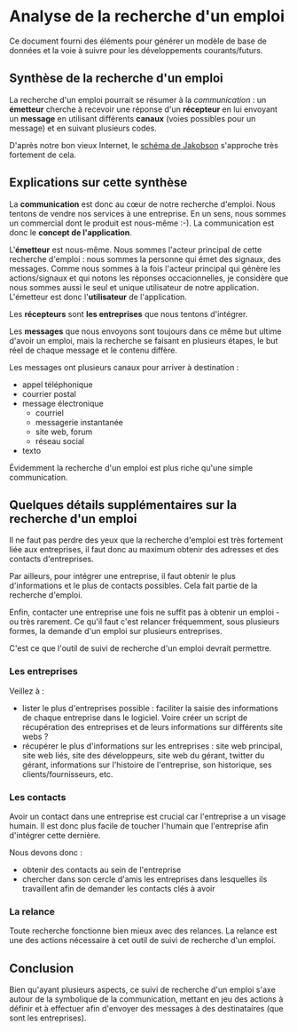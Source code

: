 # Analyse de la recherche d'un emploi

Ce document fourni des éléments pour générer un modèle de base de données et la voie à suivre pour les développements courants/futurs.

## Synthèse de la recherche d'un emploi

La recherche d'un emploi pourrait se résumer à la *communication* : un **émetteur** cherche à recevoir une réponse d'un **récepteur** en lui envoyant un **message** en utilisant différents **canaux** (voies possibles pour un message) et en suivant plusieurs codes.

D'après notre bon vieux Internet, le [schéma de Jakobson](https://fr.wikipedia.org/wiki/Sch%C3%A9ma_de_Jakobson) s'approche très fortement de cela.

##  Explications sur cette synthèse

La **communication** est donc au cœur de notre recherche d'emploi. Nous tentons de vendre nos services à une entreprise. En un sens, nous sommes un commercial dont le produit est nous-même :-). La communication est donc le **concept de l'application**.

L'**émetteur** est nous-même. Nous sommes l'acteur principal de cette recherche d'emploi : nous sommes la personne qui émet des signaux, des messages. Comme nous sommes à la fois l'acteur principal qui génère les actions/signaux et qui notons les réponses occacionnelles, je considère que nous sommes aussi le seul et unique utilisateur de notre application. L'émetteur est donc l'**utilisateur** de l'application.

Les **récepteurs** sont **les entreprises** que nous tentons d'intégrer.

Les **messages** que nous envoyons sont toujours dans ce même but ultime d'avoir un emploi, mais la recherche se faisant en plusieurs étapes, le but réel de chaque message et le contenu diffère.

Les messages ont plusieurs canaux pour arriver à destination : 

  * appel téléphonique
  * courrier postal
  * message électronique
    * courriel
    * messagerie instantanée
    * site web, forum
    * réseau social
  * texto

Évidemment la recherche d'un emploi est plus riche qu'une simple communication.

## Quelques détails supplémentaires sur la recherche d'un emploi

Il ne faut pas perdre des yeux que la recherche d'emploi est très fortement liée aux entreprises, il faut donc au maximum obtenir des adresses et des contacts d'entreprises.

Par ailleurs, pour intégrer une entreprise, il faut obtenir le plus d'informations et le plus de contacts possibles. Cela fait partie de la recherche d'emploi.

Enfin, contacter une entreprise une fois ne suffit pas à obtenir un emploi - ou très rarement. Ce qu'il faut c'est relancer fréquemment, sous plusieurs formes, la demande d'un emploi sur plusieurs entreprises.

C'est ce que l'outil de suivi de recherche d'un emploi devrait permettre.

### Les entreprises

Veillez à : 

  * lister le plus d'entreprises possible : faciliter la saisie des informations de chaque entreprise dans le logiciel. Voire créer un script de récupération des entreprises et de leurs informations sur différents site webs ?
  * récupérer le plus d'informations sur les entreprises : site web principal, site web liés, site des développeurs, site web du gérant, twitter du gérant, informations sur l'histoire de l'entreprise, son historique, ses clients/fournisseurs, etc.

### Les contacts

Avoir un contact dans une entreprise est crucial car l'entreprise a un visage humain. Il est donc plus facile de toucher l'humain que l'entreprise afin d'intégrer cette dernière.

Nous devons donc : 

  * obtenir des contacts au sein de l'entreprise
  * chercher dans son cercle d'amis les entreprises dans lesquelles ils travaillent afin de demander les contacts clés à avoir

### La relance

Toute recherche fonctionne bien mieux avec des relances. La relance est une des actions nécessaire à cet outil de suivi de recherche d'un emploi.

## Conclusion

Bien qu'ayant plusieurs aspects, ce suivi de recherche d'un emploi s'axe autour de la symbolique de la communication, mettant en jeu des actions à définir et à effectuer afin d'envoyer des messages à des destinataires (que sont les entreprises).
